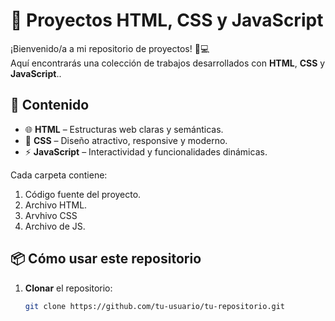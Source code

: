 # 🚀 Proyectos HTML, CSS y JavaScript

¡Bienvenido/a a mi repositorio de proyectos! 🎨💻  
Aquí encontrarás una colección de trabajos desarrollados con **HTML**, **CSS** y **JavaScript**..

## 📂 Contenido

- 🌐 **HTML** – Estructuras web claras y semánticas.
- 🎨 **CSS** – Diseño atractivo, responsive y moderno.
- ⚡ **JavaScript** – Interactividad y funcionalidades dinámicas.

Cada carpeta contiene:
1. Código fuente del proyecto.
2. Archivo HTML.
3. Arvhivo CSS
4. Archivo de JS.

## 📦 Cómo usar este repositorio

1. **Clonar** el repositorio:
   ```bash
   git clone https://github.com/tu-usuario/tu-repositorio.git
